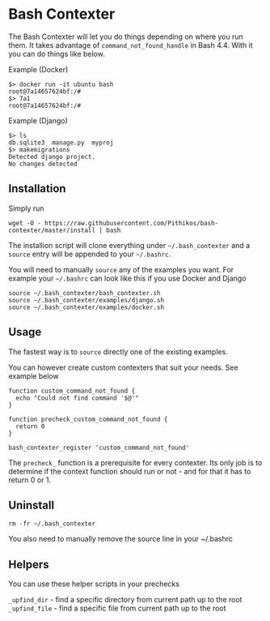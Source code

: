 Bash Contexter
==============

The Bash Contexter will let you do things depending on where you run them. It takes
advantage of `command_not_found_handle` in Bash 4.4. With it you can do things like
below.

Example (Docker)

    $> docker run -it ubuntu bash
    root@7a14657624bf:/#
    $> 7a1
    root@7a14657624bf:/#

Example (Django)

    $> ls
    db.sqlite3  manage.py  myproj
    $> makemigrations
    Detected django project.
    No changes detected


Installation
------------

Simply run

    wget -O - https://raw.githubusercontent.com/Pithikos/bash-contexter/master/install | bash


The installion script will clone everything under `~/.bash_contexter` and a `source` entry will be appended
to your `~/.bashrc`.

You will need to manually `source` any of the examples you want. For example your
 `~/.bashrc` can look like this if you use Docker and Django


    source ~/.bash_contexter/bash_contexter.sh
    source ~/.bash_contexter/examples/django.sh
    source ~/.bash_contexter/examples/docker.sh



Usage
-----

The fastest way is to `source` directly one of the existing examples.

You can however create custom contexters that suit your needs. See example below


    function custom_command_not_found {
      echo "Could not find command '$@'"
    }

    function precheck_custom_command_not_found {
      return 0
    }

    bash_contexter_register 'custom_command_not_found'

The `precheck_` function is a prerequisite for every contexter. Its only job is
to determine if the context function should run or not - and for that it has to return
0 or 1.


Uninstall
---------

    rm -fr ~/.bash_contexter

You also need to manually remove the source line in your ~/.bashrc


Helpers
-------

You can use these helper scripts in your prechecks

`_upfind_dir` - find a specific directory from current path up to the root
`_upfind_file` - find a specific file from current path up to the root
